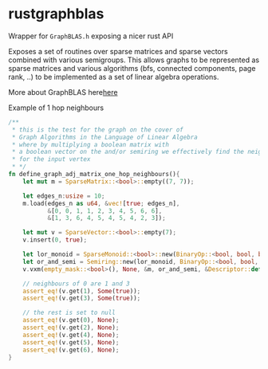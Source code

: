 # rustgraphblas

Wrapper for `GraphBLAS.h` exposing a nicer rust API

Exposes a set of routines over sparse matrices and sparse vectors combined with
various semigroups. This allows graphs to be represented as sparse matrices and
various algorithms (bfs, connected components, page rank, ..) to be implemented
as a set of linear algebra operations.

More about GraphBLAS here[here](http://graphblas.org/index.php?title=Graph_BLAS_Forum) 

Example of 1 hop neighbours

```rust
/**
 * this is the test for the graph on the cover of 
 * Graph Algorithms in the Language of Linear Algebra
 * where by multiplying a boolean matrix with 
 * a boolean vector on the and/or semiring we effectively find the neighbours
 * for the input vertex
 * */
fn define_graph_adj_matrix_one_hop_neighbours(){
    let mut m = SparseMatrix::<bool>::empty((7, 7));

    let edges_n:usize = 10;
    m.load(edges_n as u64, &vec![true; edges_n],
           &[0, 0, 1, 1, 2, 3, 4, 5, 6, 6],
           &[1, 3, 6, 4, 5, 4, 5, 4, 2, 3]);

    let mut v = SparseVector::<bool>::empty(7);
    v.insert(0, true);

    let lor_monoid = SparseMonoid::<bool>::new(BinaryOp::<bool, bool, bool>::lor(), false);
    let or_and_semi = Semiring::new(lor_monoid, BinaryOp::<bool, bool, bool>::land());
    v.vxm(empty_mask::<bool>(), None, &m, or_and_semi, &Descriptor::default());

    // neighbours of 0 are 1 and 3
    assert_eq!(v.get(1), Some(true));
    assert_eq!(v.get(3), Some(true));

    // the rest is set to null
    assert_eq!(v.get(0), None);
    assert_eq!(v.get(2), None);
    assert_eq!(v.get(4), None);
    assert_eq!(v.get(5), None);
    assert_eq!(v.get(6), None);
}

```

